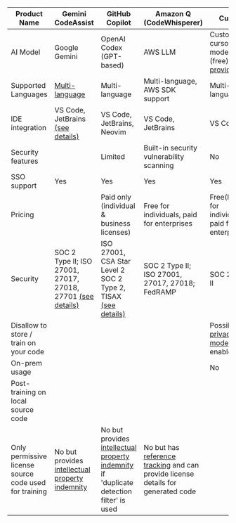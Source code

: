 
| Product Name | Gemini CodeAssist | GitHub Copilot | Amazon Q (CodeWhisperer) | Cursor | Qodo (Codium) |
| -- | -- | -- | -- | -- | -- |
| AI Model | Google Gemini | OpenAI Codex (GPT-based) | AWS LLM | Custom cursor model (free); [other providers](https://docs.cursor.com/settings/models) | [several providers](https://docs.qodo.ai/qodo-documentation/qodo-gen/qodo-gen-chat/model-selection) |
| Supported Languages | [Multi-language](https://cloud.google.com/gemini/docs/codeassist/supported-languages) | Multi-language | Multi-language, AWS SDK support | Multi-language | Multi-language|
| IDE integration | VS Code, JetBrains [(see details)](https://cloud.google.com/gemini/docs/codeassist/supported-languages) | VS Code, JetBrains, Neovim  | VS Code, JetBrains  | VS Code | VS Code, JetBrains |
| Security features | | Limited | Built-in security vulnerability scanning | No | No |
| SSO support | Yes | Yes | Yes | Yes | Yes |
| Pricing |  | Paid only (individual & business licenses) | Free for individuals, paid for enterprises | Free(limited) for individuals, paid for enterprises | Free for individuals, paid for enterprises  |
| Security | SOC 2 Type II; ISO 27001, 27017, 27018, 27701 [(see details)](https://cloud.google.com/gemini/docs/codeassist/security-privacy-compliance) | ISO 27001, CSA Star Level 2 SOC 2 Type 2, TISAX [(see details)](https://ghec.github.trust.page/) | SOC 2 Type II; ISO 27001, 27017, 27018; FedRAMP | SOC 2 Type II | SOC 2 Type \|\| |
| Disallow to store / train on your code |  |  |  | Possible if [privacy mode](https://docs.cursor.com/account/privacy) enabled | |
| On-prem usage | | |  | No | Yes |
| Post-training on local source code |  |  |  | | |
| Only permissive license source code used for training | No but provides [intellectual property indemnity](https://cloud.google.com/gemini/docs/discover/works#how-gemini-protects) | No but provides [intellectual property indemnity](https://resources.github.com/learn/pathways/copilot/essentials/establishing-trust-in-using-github-copilot/) if 'duplicate detection filter' is used | No but has [reference tracking](https://docs.aws.amazon.com/codewhisperer/latest/userguide/code-reference.html) and can provide license details for generated code | |  |
